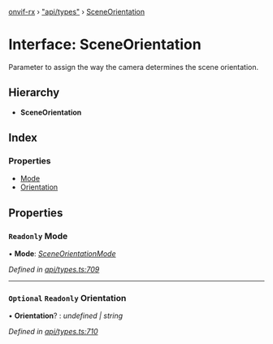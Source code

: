 [onvif-rx](../README.md) › ["api/types"](../modules/_api_types_.md) › [SceneOrientation](_api_types_.sceneorientation.md)

# Interface: SceneOrientation

Parameter to assign the way the camera determines the scene orientation.

## Hierarchy

* **SceneOrientation**

## Index

### Properties

* [Mode](_api_types_.sceneorientation.md#readonly-mode)
* [Orientation](_api_types_.sceneorientation.md#optional-readonly-orientation)

## Properties

### `Readonly` Mode

• **Mode**: *[SceneOrientationMode](../enums/_api_types_.sceneorientationmode.md)*

*Defined in [api/types.ts:709](https://github.com/patrickmichalina/onvif-rx/blob/3e9b152/src/api/types.ts#L709)*

___

### `Optional` `Readonly` Orientation

• **Orientation**? : *undefined | string*

*Defined in [api/types.ts:710](https://github.com/patrickmichalina/onvif-rx/blob/3e9b152/src/api/types.ts#L710)*
